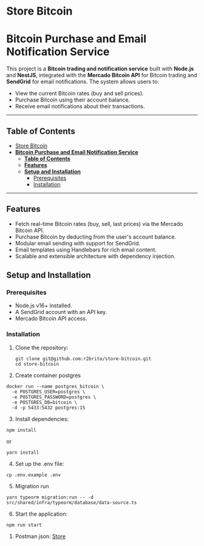 # Store Bitcoin

# **Bitcoin Purchase and Email Notification Service**

This project is a **Bitcoin trading and notification service** built with **Node.js** and **NestJS**, integrated with the **Mercado Bitcoin API** for Bitcoin trading and **SendGrid** for email notifications. The system allows users to:

- View the current Bitcoin rates (buy and sell prices).
- Purchase Bitcoin using their account balance.
- Receive email notifications about their transactions.

---

## **Table of Contents**

- [Store Bitcoin](#store-bitcoin)
- [**Bitcoin Purchase and Email Notification Service**](#bitcoin-purchase-and-email-notification-service)
  - [**Table of Contents**](#table-of-contents)
  - [**Features**](#features)
  - [**Setup and Installation**](#setup-and-installation)
    - [Prerequisites](#prerequisites)
    - [Installation](#installation)

---

## **Features**

- Fetch real-time Bitcoin rates (buy, sell, last prices) via the Mercado Bitcoin API.
- Purchase Bitcoin by deducting from the user's account balance.
- Modular email sending with support for SendGrid.
- Email templates using Handlebars for rich email content.
- Scalable and extensible architecture with dependency injection.

## **Setup and Installation**

### Prerequisites

- Node.js v16+ installed.
- A SendGrid account with an API key.
- Mercado Bitcoin API access.

### Installation

1. Clone the repository:

   ```
   git clone git@github.com:r2brito/store-bitcoin.git
   cd store-bitcoin
   ```

2. Create container postgres

```
docker run --name postgres_bitcoin \
  -e POSTGRES_USER=postgres \
  -e POSTGRES_PASSWORD=postgres \
  -e POSTGRES_DB=bitcoin \
  -d -p 5433:5432 postgres:15
```

3. Install dependencies:

```
npm install
```

or

```
yarn install
```

4. Set up the .env file:

```
cp .env.example .env
```

5. Migration run

```
yarn typeorm migration:run -- -d src/shared/infra/typeorm/database/data-source.ts
```

6. Start the application:

```
npm run start
```

1. Postman json:
   [Store](./store.json)

